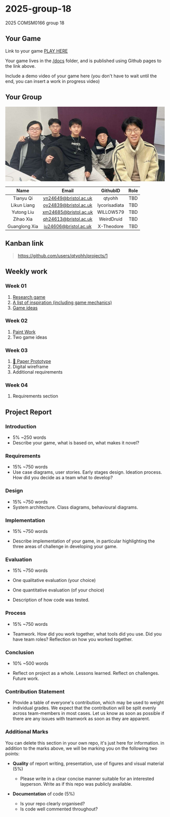 # 2025-group-18
2025 COMSM0166 group 18

## Your Game

Link to your game [PLAY HERE](https://peteinfo.github.io/COMSM0166-project-template/)

Your game lives in the [/docs](/docs) folder, and is published using Github pages to the link above.

Include a demo video of your game here (you don't have to wait until the end, you can insert a work in progress video)

## Your Group

![描述文本](docs/labprocess/week01/ourphoto.jpeg)

|Name|Email|GithubID|Role|
|:------:|:------:|:------:|:------:|
|Tianyu Qi|yn24649@bristol.ac.uk|qtyohh|TBD|
|Likun Liang|oy24839@bristol.ac.uk|lycorisadiata|TBD|
|Yutong Liu|xm24685@bristol.ac.uk|WILLOW579|TBD|
|Zihao Xia|qh24613@bristol.ac.uk|WeirdDruid|TBD|
|Guanglong Xia|iu24606@bristol.ac.uk|X-Theodore|TBD|

## Kanban link

> https://github.com/users/qtyohh/projects/1

## Weekly work

### Week 01

1. [Research game](docs/labprocess/week01/research-game.xlsx)
2. [A list of inspiration (including game mechanics)](docs/labprocess/week01/Game-mechanics-example.docx)
3. [Game ideas](docs/labprocess/week01/Inspiration-of-Knight.docx)

### Week 02

1. [Paint Work](docs/labprocess/week02/paint/)
2. Two game ideas

### Week 03

1. [🎥 Paper Prototype](docs/labprocess/week03/idea2.mp4)
2. Digital wireframe
3. Additional requirements

### Week 04

1. Requirements section

## Project Report

### Introduction

- 5% ~250 words 
- Describe your game, what is based on, what makes it novel? 

### Requirements

- 15% ~750 words
- Use case diagrams, user stories. Early stages design. Ideation process. How did you decide as a team what to develop? 

### Design

- 15% ~750 words 
- System architecture. Class diagrams, behavioural diagrams. 

### Implementation

- 15% ~750 words

- Describe implementation of your game, in particular highlighting the three areas of challenge in developing your game. 

### Evaluation

- 15% ~750 words

- One qualitative evaluation (your choice) 

- One quantitative evaluation (of your choice) 

- Description of how code was tested. 

### Process 

- 15% ~750 words

- Teamwork. How did you work together, what tools did you use. Did you have team roles? Reflection on how you worked together. 

### Conclusion

- 10% ~500 words

- Reflect on project as a whole. Lessons learned. Reflect on challenges. Future work. 

### Contribution Statement

- Provide a table of everyone's contribution, which may be used to weight individual grades. We expect that the contribution will be split evenly across team-members in most cases. Let us know as soon as possible if there are any issues with teamwork as soon as they are apparent. 

### Additional Marks

You can delete this section in your own repo, it's just here for information. in addition to the marks above, we will be marking you on the following two points:

- **Quality** of report writing, presentation, use of figures and visual material (5%) 
  - Please write in a clear concise manner suitable for an interested layperson. Write as if this repo was publicly available.

- **Documentation** of code (5%)

  - Is your repo clearly organised? 
  - Is code well commented throughout?
